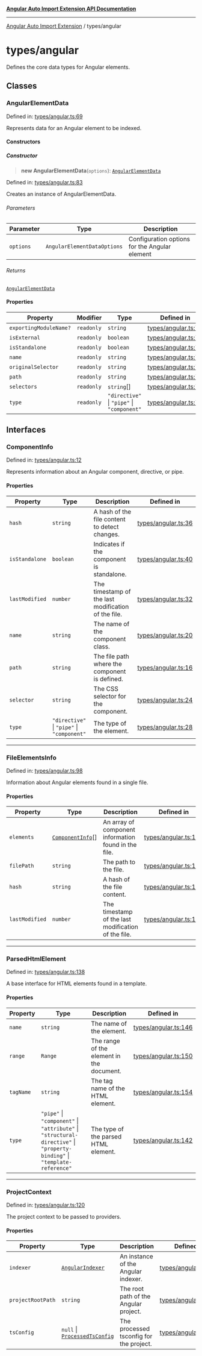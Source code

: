 [**Angular Auto Import Extension API Documentation**](../README.md)

***

[Angular Auto Import Extension](../README.md) / types/angular

# types/angular

Defines the core data types for Angular elements.

## Classes

### AngularElementData

Defined in: [types/angular.ts:69](https://github.com/ngx-rock/vscode-angular-auto-import/blob/main/src/types/angular.ts#L69)

Represents data for an Angular element to be indexed.

#### Constructors

##### Constructor

> **new AngularElementData**(`options`): [`AngularElementData`](#angularelementdata)

Defined in: [types/angular.ts:83](https://github.com/ngx-rock/vscode-angular-auto-import/blob/main/src/types/angular.ts#L83)

Creates an instance of AngularElementData.

###### Parameters

| Parameter | Type | Description |
| ------ | ------ | ------ |
| `options` | `AngularElementDataOptions` | Configuration options for the Angular element |

###### Returns

[`AngularElementData`](#angularelementdata)

#### Properties

| Property | Modifier | Type | Defined in |
| ------ | ------ | ------ | ------ |
| <a id="exportingmodulename"></a> `exportingModuleName?` | `readonly` | `string` | [types/angular.ts:77](https://github.com/ngx-rock/vscode-angular-auto-import/blob/main/src/types/angular.ts#L77) |
| <a id="isexternal"></a> `isExternal` | `readonly` | `boolean` | [types/angular.ts:76](https://github.com/ngx-rock/vscode-angular-auto-import/blob/main/src/types/angular.ts#L76) |
| <a id="isstandalone"></a> `isStandalone` | `readonly` | `boolean` | [types/angular.ts:75](https://github.com/ngx-rock/vscode-angular-auto-import/blob/main/src/types/angular.ts#L75) |
| <a id="name"></a> `name` | `readonly` | `string` | [types/angular.ts:71](https://github.com/ngx-rock/vscode-angular-auto-import/blob/main/src/types/angular.ts#L71) |
| <a id="originalselector"></a> `originalSelector` | `readonly` | `string` | [types/angular.ts:73](https://github.com/ngx-rock/vscode-angular-auto-import/blob/main/src/types/angular.ts#L73) |
| <a id="path"></a> `path` | `readonly` | `string` | [types/angular.ts:70](https://github.com/ngx-rock/vscode-angular-auto-import/blob/main/src/types/angular.ts#L70) |
| <a id="selectors"></a> `selectors` | `readonly` | `string`[] | [types/angular.ts:74](https://github.com/ngx-rock/vscode-angular-auto-import/blob/main/src/types/angular.ts#L74) |
| <a id="type"></a> `type` | `readonly` | `"directive"` \| `"pipe"` \| `"component"` | [types/angular.ts:72](https://github.com/ngx-rock/vscode-angular-auto-import/blob/main/src/types/angular.ts#L72) |

## Interfaces

### ComponentInfo

Defined in: [types/angular.ts:12](https://github.com/ngx-rock/vscode-angular-auto-import/blob/main/src/types/angular.ts#L12)

Represents information about an Angular component, directive, or pipe.

#### Properties

| Property | Type | Description | Defined in |
| ------ | ------ | ------ | ------ |
| <a id="hash"></a> `hash` | `string` | A hash of the file content to detect changes. | [types/angular.ts:36](https://github.com/ngx-rock/vscode-angular-auto-import/blob/main/src/types/angular.ts#L36) |
| <a id="isstandalone-1"></a> `isStandalone` | `boolean` | Indicates if the component is standalone. | [types/angular.ts:40](https://github.com/ngx-rock/vscode-angular-auto-import/blob/main/src/types/angular.ts#L40) |
| <a id="lastmodified"></a> `lastModified` | `number` | The timestamp of the last modification of the file. | [types/angular.ts:32](https://github.com/ngx-rock/vscode-angular-auto-import/blob/main/src/types/angular.ts#L32) |
| <a id="name-1"></a> `name` | `string` | The name of the component class. | [types/angular.ts:20](https://github.com/ngx-rock/vscode-angular-auto-import/blob/main/src/types/angular.ts#L20) |
| <a id="path-1"></a> `path` | `string` | The file path where the component is defined. | [types/angular.ts:16](https://github.com/ngx-rock/vscode-angular-auto-import/blob/main/src/types/angular.ts#L16) |
| <a id="selector"></a> `selector` | `string` | The CSS selector for the component. | [types/angular.ts:24](https://github.com/ngx-rock/vscode-angular-auto-import/blob/main/src/types/angular.ts#L24) |
| <a id="type-1"></a> `type` | `"directive"` \| `"pipe"` \| `"component"` | The type of the element. | [types/angular.ts:28](https://github.com/ngx-rock/vscode-angular-auto-import/blob/main/src/types/angular.ts#L28) |

***

### FileElementsInfo

Defined in: [types/angular.ts:98](https://github.com/ngx-rock/vscode-angular-auto-import/blob/main/src/types/angular.ts#L98)

Information about Angular elements found in a single file.

#### Properties

| Property | Type | Description | Defined in |
| ------ | ------ | ------ | ------ |
| <a id="elements"></a> `elements` | [`ComponentInfo`](#componentinfo)[] | An array of component information found in the file. | [types/angular.ts:114](https://github.com/ngx-rock/vscode-angular-auto-import/blob/main/src/types/angular.ts#L114) |
| <a id="filepath"></a> `filePath` | `string` | The path to the file. | [types/angular.ts:102](https://github.com/ngx-rock/vscode-angular-auto-import/blob/main/src/types/angular.ts#L102) |
| <a id="hash-1"></a> `hash` | `string` | A hash of the file content. | [types/angular.ts:110](https://github.com/ngx-rock/vscode-angular-auto-import/blob/main/src/types/angular.ts#L110) |
| <a id="lastmodified-1"></a> `lastModified` | `number` | The timestamp of the last modification of the file. | [types/angular.ts:106](https://github.com/ngx-rock/vscode-angular-auto-import/blob/main/src/types/angular.ts#L106) |

***

### ParsedHtmlElement

Defined in: [types/angular.ts:138](https://github.com/ngx-rock/vscode-angular-auto-import/blob/main/src/types/angular.ts#L138)

A base interface for HTML elements found in a template.

#### Properties

| Property | Type | Description | Defined in |
| ------ | ------ | ------ | ------ |
| <a id="name-2"></a> `name` | `string` | The name of the element. | [types/angular.ts:146](https://github.com/ngx-rock/vscode-angular-auto-import/blob/main/src/types/angular.ts#L146) |
| <a id="range"></a> `range` | `Range` | The range of the element in the document. | [types/angular.ts:150](https://github.com/ngx-rock/vscode-angular-auto-import/blob/main/src/types/angular.ts#L150) |
| <a id="tagname"></a> `tagName` | `string` | The tag name of the HTML element. | [types/angular.ts:154](https://github.com/ngx-rock/vscode-angular-auto-import/blob/main/src/types/angular.ts#L154) |
| <a id="type-2"></a> `type` | `"pipe"` \| `"component"` \| `"attribute"` \| `"structural-directive"` \| `"property-binding"` \| `"template-reference"` | The type of the parsed HTML element. | [types/angular.ts:142](https://github.com/ngx-rock/vscode-angular-auto-import/blob/main/src/types/angular.ts#L142) |

***

### ProjectContext

Defined in: [types/angular.ts:120](https://github.com/ngx-rock/vscode-angular-auto-import/blob/main/src/types/angular.ts#L120)

The project context to be passed to providers.

#### Properties

| Property | Type | Description | Defined in |
| ------ | ------ | ------ | ------ |
| <a id="indexer"></a> `indexer` | [`AngularIndexer`](../services/indexer.md#angularindexer) | An instance of the Angular indexer. | [types/angular.ts:128](https://github.com/ngx-rock/vscode-angular-auto-import/blob/main/src/types/angular.ts#L128) |
| <a id="projectrootpath"></a> `projectRootPath` | `string` | The root path of the Angular project. | [types/angular.ts:124](https://github.com/ngx-rock/vscode-angular-auto-import/blob/main/src/types/angular.ts#L124) |
| <a id="tsconfig"></a> `tsConfig` | `null` \| [`ProcessedTsConfig`](tsconfig.md#processedtsconfig) | The processed tsconfig for the project. | [types/angular.ts:132](https://github.com/ngx-rock/vscode-angular-auto-import/blob/main/src/types/angular.ts#L132) |
